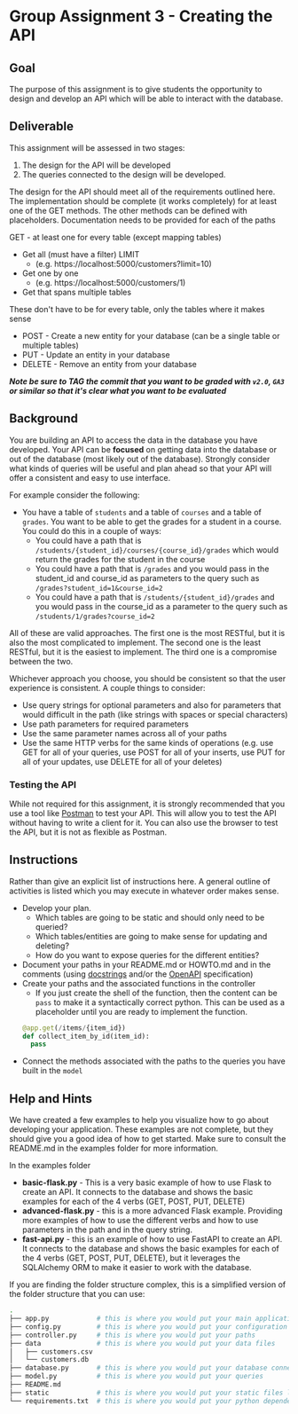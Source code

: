 # Group Assignment 3 - Creating the API

## Goal
The purpose of this assignment is to give students the opportunity to design and develop an API which will be able to interact with the database.

## Deliverable
This assignment will be assessed in two stages:
1. The design for the API will be developed
2. The queries connected to the design will be developed.

The design for the API should meet all of the requirements outlined here.  The implementation should be complete (it works completely) for at least one of the GET methods.  The other methods can be defined with placeholders.  Documentation needs to be provided for each of the paths

GET - at least one for every table (except mapping tables)
- Get all (must have a filter) LIMIT
  - (e.g. https://localhost:5000/customers?limit=10)
- Get one by one
  - (e.g. https://localhost:5000/customers/1)
- Get that spans multiple tables

These don't have to be for every table, only the tables where it makes sense
* POST - Create a new entity for your database (can be a single table or multiple tables)
* PUT - Update an entity in your database
* DELETE - Remove an entity from your database

***Note be sure to TAG the commit that you want to be graded with `v2.0`, `GA3` or similar so that it's clear what you want to be evaluated***

## Background
You are building an API to access the data in the database you have developed.  Your API can be **focused** on getting data into the database or out of the database (most likely out of the database).  Strongly consider what kinds of queries will be useful and plan ahead so that your API will offer a consistent and easy to use interface.

For example consider the following:
* You have a table of `students` and a table of `courses` and a table of `grades`.  You want to be able to get the grades for a student in a course.  You could do this in a couple of ways:
  * You could have a path that is `/students/{student_id}/courses/{course_id}/grades` which would return the grades for the student in the course
  * You could have a path that is `/grades` and you would pass in the student_id and course_id as parameters to the query such as `/grades?student_id=1&course_id=2`
  * You could have a path that is `/students/{student_id}/grades` and you would pass in the course_id as a parameter to the query such as `/students/1/grades?course_id=2`

All of these are valid approaches.  The first one is the most RESTful, but it is also the most complicated to implement.  The second one is the least RESTful, but it is the easiest to implement.  The third one is a compromise between the two.

Whichever approach you choose, you should be consistent so that the user experience is consistent.  A couple things to consider:
* Use query strings for optional parameters and also for parameters that would difficult in the path (like strings with spaces or special characters)
* Use path parameters for required parameters
* Use the same parameter names across all of your paths
* Use the same HTTP verbs for the same kinds of operations (e.g. use GET for all of your queries, use POST for all of your inserts, use PUT for all of your updates, use DELETE for all of your deletes)

### Testing the API
While not required for this assignment, it is strongly recommended that you use a tool like [Postman](https://www.postman.com/) to test your API.  This will allow you to test the API without having to write a client for it.  You can also use the browser to test the API, but it is not as flexible as Postman.

## Instructions
Rather than give an explicit list of instructions here.  A general outline of activities is listed which you may execute in whatever order makes sense.

* Develop your plan.  
  * Which tables are going to be static and should only need to be queried?            
  * Which tables/entities are going to make sense for updating and deleting?
  * How do you want to expose queries for the different entities?
* Document your paths in your README.md or HOWTO.md and in the comments (using [docstrings](https://www.programiz.com/python-programming/docstrings) and/or the [OpenAPI](https://swagger.io/docs/specification/about/) specification)
* Create your paths and the associated functions in the controller
  * If you just create the shell of the function, then the content can be `pass` to make it a syntactically correct python.  This can be used as a placeholder until you are ready to implement the function.
  ```python
  @app.get(/items/{item_id})
  def collect_item_by_id(item_id):
    pass
  ```
* Connect the methods associated with the paths to the queries you have built in the `model`

## Help and Hints
We have created a few examples to help you visualize how to go about developing your application.  These examples are not complete, but they should give you a good idea of how to get started.  Make sure to consult the README.md in the examples folder for more information.

In the examples folder
- **basic-flask.py** - This is a very basic example of how to use Flask to create an API.  It connects to the database and shows the basic examples for each of the 4 verbs (GET, POST, PUT, DELETE)
- **advanced-flask.py** - this is a more advanced Flask example.  Providing more examples of how to use the different verbs and how to use parameters in the path and in the query string.
- **fast-api.py** - this is an example of how to use FastAPI to create an API.  It connects to the database and shows the basic examples for each of the 4 verbs (GET, POST, PUT, DELETE), but it leverages the SQLAlchemy ORM to make it easier to work with the database.

If you are finding the folder structure complex, this is a simplified version of the folder structure that you can use:
```bash
.
├── app.py            # this is where you would put your main application
├── config.py         # this is where you would put your configuration information
├── controller.py     # this is where you would put your paths
├── data              # this is where you would put your data files
│   ├── customers.csv
│   └── customers.db
├── database.py       # this is where you would put your database connection
├── model.py          # this is where you would put your queries
├── README.md
├── static            # this is where you would put your static files like images, css, javascript, etc.
└── requirements.txt  # this is where you would put your python dependencies

```

